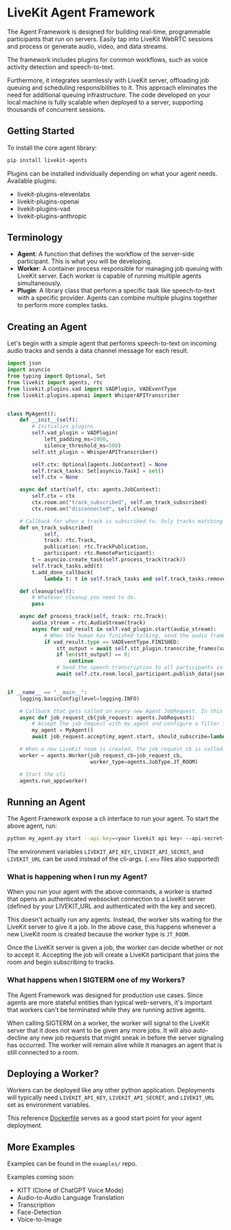 <!--BEGIN_BANNER_IMAGE-->
<!--END_BANNER_IMAGE-->

# LiveKit Agent Framework

The Agent Framework is designed for building real-time, programmable participants
that run on servers. Easily tap into LiveKit WebRTC sessions and process or generate
audio, video, and data streams.

The framework includes plugins for common workflows, such as voice activity detection and speech-to-text.

Furthermore, it integrates seamlessly with LiveKit server, offloading job queuing and scheduling responsibilities to it. This approach eliminates the need for additional queuing infrastructure. The code developed on your local machine is fully scalable when deployed to a server, supporting thousands of concurrent sessions.

## Getting Started

To install the core agent library:

```bash
pip install livekit-agents
```

Plugins can be installed individually depending on what your agent needs. Available plugins:

- livekit-plugins-elevenlabs
- livekit-plugins-openai
- livekit-plugins-vad
- livekit-plugins-anthropic

## Terminology

- **Agent**: A function that defines the workflow of the server-side participant. This is what you will be developing.
- **Worker**: A container process responsible for managing job queuing with LiveKit server. Each worker is capable of running multiple agents simultaneously.
- **Plugin**: A library class that perform a specific task like speech-to-text with a specific provider. Agents can combine multiple plugins together to perform more complex tasks.

## Creating an Agent

Let's begin with a simple agent that performs speech-to-text on incoming audio tracks and sends a data channel message for each result.

```python title="my_agent.py"
import json
import asyncio
from typing import Optional, Set
from livekit import agents, rtc
from livekit.plugins.vad import VADPlugin, VADEventType
from livekit.plugins.openai import WhisperAPITranscriber


class MyAgent():
    def __init__(self):
        # Initialize plugins 
        self.vad_plugin = VADPlugin(
            left_padding_ms=1000,
            silence_threshold_ms=500)
        self.stt_plugin = WhisperAPITranscriber()

        self.ctx: Optional[agents.JobContext] = None
        self.track_tasks: Set[asyncio.Task] = set()
        self.ctx = None

    async def start(self, ctx: agents.JobContext):
        self.ctx = ctx
        ctx.room.on("track_subscribed", self.on_track_subscribed)
        ctx.room.on("disconnected", self.cleanup)

    # Callback for when a track is subscribed to. Only tracks matching the should_subscribe filter that is configured when accepting a job will be subscribed to.
    def on_track_subscribed(
            self,
            track: rtc.Track,
            publication: rtc.TrackPublication,
            participant: rtc.RemoteParticipant):
        t = asyncio.create_task(self.process_track(track))
        self.track_tasks.add(t)
        t.add_done_callback(
            lambda t: t in self.track_tasks and self.track_tasks.remove(t))

    def cleanup(self):
        # Whatever cleanup you need to do.
        pass

    async def process_track(self, track: rtc.Track):
        audio_stream = rtc.AudioStream(track)
        async for vad_result in self.vad_plugin.start(audio_stream):
            # When the human has finished talking, send the audio frames containing voice to the transcription plugin (in this case the Whisper API).
            if vad_result.type == VADEventType.FINISHED:
                stt_output = await self.stt_plugin.transcribe_frames(vad_result.frames)
                if len(stt_output) == 0:
                    continue
                # Send the speech transcription to all participants in the LiveKit room via a DataChannel message.
                await self.ctx.room.local_participant.publish_data(json.dumps({"type": "transcription", "text": text}))


if __name__ == "__main__":
    logging.basicConfig(level=logging.INFO)

    # Callback that gets called on every new Agent JobRequest. In this callback you can create your agent and accept (or decline) a job. Declining a job will tell the LiveKit server to give the job to another Worker.
    async def job_request_cb(job_request: agents.JobRequest):
        # Accept the job request with my_agent and configure a filter function that decides which tracks the agent processes. In this case, the agent only cares about audio tracks.
        my_agent = MyAgent()
        await job_request.accept(my_agent.start, should_subscribe=lambda track_pub, _: track_pub.kind == rtc.TrackKind.KIND_AUDIO)

    # When a new LiveKit room is created, the job_request_cb is called.
    worker = agents.Worker(job_request_cb=job_request_cb,
                           worker_type=agents.JobType.JT_ROOM)

    # Start the cli
    agents.run_app(worker)
```

## Running an Agent

The Agent Framework expose a cli interface to run your agent. To start the above agent, run:

```bash
python my_agent.py start --api-key=<your livekit api key> --api-secret<your livekit api secret> --url=<your livekit url>
```

The environment variables `LIVEKIT_API_KEY`, `LIVEKIT_API_SECRET`, and `LIVEKIT_URL` can be used instead of the cli-args. (`.env` files also supported)

### What is happening when I run my Agent?

When you run your agent with the above commands, a worker is started that opens an authenticated websocket connection to a LiveKit server (defined by your LIVEKIT_URL and authenticated with the key and secret).

This doesn't actually run any agents. Instead, the worker sits waiting for the LiveKit server to give it a job. In the above case, this happens whenever a new LiveKit room is created because the worker type is `JT_ROOM`.

Once the LiveKit server is given a job, the worker can decide whether or not to accept it. Accepting the job will create a LiveKit participant that joins the room and begin subscribing to tracks.

### What happens when I SIGTERM one of my Workers? 

The Agent Framework was designed for production use cases. Since agents are more stateful entities than typical web-servers, it's important that workers can't be terminated while they are running active agents.

When calling SIGTERM on a worker, the worker will signal to the LiveKit server that it does not want to be given any more jobs. It will also auto-decline any new job requests that might sneak in before the server signaling has occurred. The worker will remain alive while it manages an agent that is still connected to a room.

## Deploying a Worker?

Workers can be deployed like any other python application. Deployments will typically need `LIVEKIT_API_KEY`, `LIVEKIT_API_SECRET`, and `LIVEKIT_URL` set as environment variables.

This reference [Dockerfile](examples/agents/Dockerfile) serves as a good start point for your agent deployment.

## More Examples

Examples can be found in the `examples/` repo.

Examples coming soon:

- KITT (Clone of ChatGPT Voice Mode) 
- Audio-to-Audio Language Translation
- Transcription
- Face-Detection
- Voice-to-Image

<!--BEGIN_REPO_NAV-->
<!--END_REPO_NAV-->

